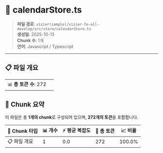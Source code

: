 # 📄 calendarStore.ts

> **파일 경로**: `vizier(sample)/vizier-fe-all-develop/src/store/calendarStore.ts`  
> **생성일**: 2025-10-13  
> **Chunk 수**: 1개  
> **언어**: Javascript / Typescript
---


## 📋 파일 개요

| | |
|--|--|
| 📊 **총 토큰 수**: 272 |  |






## 🧩 Chunk 요약

이 파일은 총 **1개의 chunk**로 구성되어 있으며, **272개의 토큰**을 포함합니다.

| 🧩 Chunk 타입 | 📊 개수 | ⚡ 평균 복잡도 | 📝 총 토큰 | 📈 비율 |
|---------------|--------|-------------|----------|--------|
| 📋 파일 개요 | 1 | 0.0 | 272 | 100.0% |


